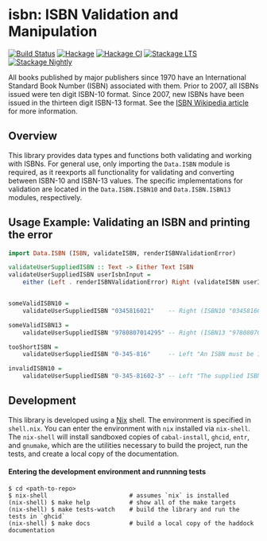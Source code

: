 isbn: ISBN Validation and Manipulation
======================================

[![Build Status](https://github.com/charukiewicz/hs-isbn/workflows/CI/badge.svg)](https://github.com/charukiewicz/hs-isbn/actions?query=workflow%3ACI) [![Hackage](http://img.shields.io/hackage/v/isbn.svg)](https://hackage.haskell.org/package/isbn) [![Hackage CI](https://matrix.hackage.haskell.org/api/v2/packages/isbn/badge)](https://matrix.hackage.haskell.org/package/isbn) [![Stackage LTS](http://stackage.org/package/isbn/badge/lts)](http://stackage.org/lts/package/isbn) [![Stackage Nightly](http://stackage.org/package/isbn/badge/nightly)](http://stackage.org/nightly/package/isbn)

All books published by major publishers since 1970 have an International Standard Book Number (ISBN) associated with them. Prior to 2007, all ISBNs issued were ten digit ISBN-10 format. Since 2007, new ISBNs have been issued in the thirteen digit ISBN-13 format. See the [ISBN Wikipedia article](https://en.wikipedia.org/wiki/International_Standard_Book_Number) for more information.

## Overview

This library provides data types and functions both validating and working with ISBNs. For general use, only importing the `Data.ISBN` module is required, as it reexports all functionality for validating and converting between ISBN-10 and ISBN-13 values. The specific implementations for validation are located in the `Data.ISBN.ISBN10` and `Data.ISBN.ISBN13` modules, respectively.

## Usage Example: Validating an ISBN and printing the error

```haskell
import Data.ISBN (ISBN, validateISBN, renderISBNValidationError)

validateUserSuppliedISBN :: Text -> Either Text ISBN
validateUserSuppliedISBN userIsbnInput =
    either (Left . renderISBNValidationError) Right (validateISBN userIsbnInput)


someValidISBN10 =
    validateUserSuppliedISBN "0345816021"    -- Right (ISBN10 "0345816021")

someValidISBN13 =
    validateUserSuppliedISBN "9780807014295" -- Right (ISBN13 "9780807014295")

tooShortISBN =
    validateUserSuppliedISBN "0-345-816"     -- Left "An ISBN must be 10 or 13 characters, not counting hyphens"

invalidISBN10 =
    validateUserSuppliedISBN "0-345-81602-3" -- Left "The supplied ISBN-10 is not valid"
```


## Development

This library is developed using a [Nix](https://nixos.org/nix/) shell. The environment is specified in `shell.nix`. You can enter the environment with `nix` installed via `nix-shell`. The `nix-shell` will install sandboxed copies of `cabal-install`, `ghcid`, `entr`, and `gnumake`, which are the utilities necessary to build the project, run the tests, and create a local copy of the documentation.

#### Entering the development environment and runnning tests

```
$ cd <path-to-repo>
$ nix-shell                       # assumes `nix` is installed
(nix-shell) $ make help           # show all of the make targets
(nix-shell) $ make tests-watch    # build the library and run the tests in `ghcid`
(nix-shell) $ make docs           # build a local copy of the haddock documentation
```
